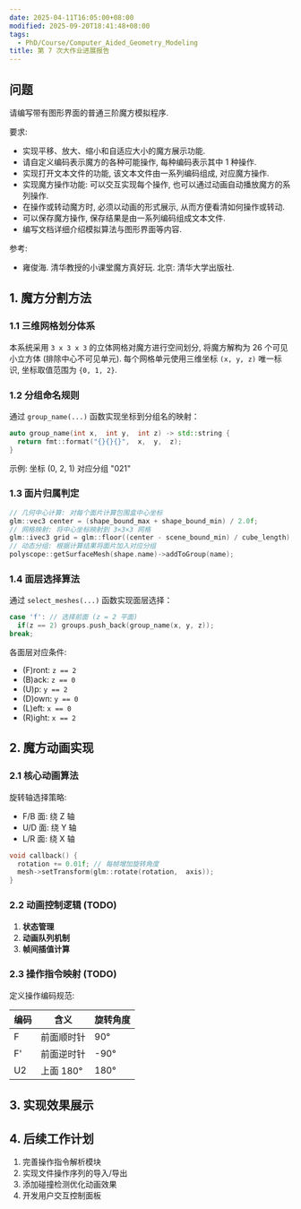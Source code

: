 ```yaml
---
date: 2025-04-11T16:05:00+08:00
modified: 2025-09-20T18:41:48+08:00
tags:
  - PhD/Course/Computer_Aided_Geometry_Modeling
title: 第 7 次大作业进展报告
---
```


## 问题

请编写带有图形界面的普通三阶魔方模拟程序.

要求:

- 实现平移、放大、缩小和自适应大小的魔方展示功能.
- 请自定义编码表示魔方的各种可能操作, 每种编码表示其中 1 种操作.
- 实现打开文本文件的功能, 该文本文件由一系列编码组成, 对应魔方操作.
- 实现魔方操作功能: 可以交互实现每个操作, 也可以通过动画自动播放魔方的系列操作.
- 在操作或转动魔方时, 必须以动画的形式展示, 从而方便看清如何操作或转动.
- 可以保存魔方操作, 保存结果是由一系列编码组成文本文件.
- 编写文档详细介绍模拟算法与图形界面等内容.

参考:

- 雍俊海. 清华教授的小课堂魔方真好玩. 北京: 清华大学出版社.

## 1. 魔方分割方法

### 1.1 三维网格划分体系

本系统采用 `3 x 3 x 3` 的立体网格对魔方进行空间划分, 将魔方解构为 26 个可见小立方体 (排除中心不可见单元). 每个网格单元使用三维坐标 `(x, y, z)` 唯一标识, 坐标取值范围为 `{0, 1, 2}`.

### 1.2 分组命名规则

通过 `group_name(...)` 函数实现坐标到分组名的映射：

```cpp
auto group_name(int x,  int y,  int z) -> std::string {
  return fmt::format("{}{}{}",  x,  y,  z);
}
```

示例: 坐标 (0, 2, 1) 对应分组 "021"

### 1.3 面片归属判定

```cpp
// 几何中心计算: 对每个面片计算包围盒中心坐标
glm::vec3 center = (shape_bound_max + shape_bound_min) / 2.0f;
// 网格映射: 将中心坐标映射到 3×3×3 网格
glm::ivec3 grid = glm::floor((center - scene_bound_min) / cube_length);
// 动态分组: 根据计算结果将面片加入对应分组
polyscope::getSurfaceMesh(shape.name)->addToGroup(name);
```

### 1.4 面层选择算法

通过 `select_meshes(...)` 函数实现面层选择：

```cpp
case 'f': // 选择前面 (z = 2 平面)
  if(z == 2) groups.push_back(group_name(x, y, z));
break;
```

各面层对应条件:

- (F)ront: `z == 2`
- (B)ack: `z == 0`
- (U)p: `y == 2`
- (D)own: `y == 0`
- (L)eft: `x == 0`
- (R)ight: `x == 2`

## 2. 魔方动画实现

### 2.1 核心动画算法

旋转轴选择策略:

- F/B 面: 绕 Z 轴
- U/D 面: 绕 Y 轴
- L/R 面: 绕 X 轴

```cpp
void callback() {
  rotation += 0.01f; // 每帧增加旋转角度
  mesh->setTransform(glm::rotate(rotation,  axis));
}
```

### 2.2 动画控制逻辑 (TODO)

1. **状态管理**
2. **动画队列机制**
3. **帧间插值计算**

### 2.3 操作指令映射 (TODO)

定义操作编码规范:

| 编码 | 含义       | 旋转角度 |
| ---- | ---------- | -------- |
| F    | 前面顺时针 | 90°      |
| F'   | 前面逆时针 | -90°     |
| U2   | 上面 180°  | 180°     |

## 3. 实现效果展示

## 4. 后续工作计划

1. 完善操作指令解析模块
2. 实现文件操作序列的导入/导出
3. 添加碰撞检测优化动画效果
4. 开发用户交互控制面板
